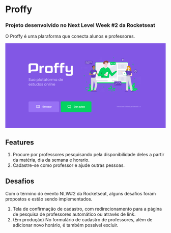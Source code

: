 # Proffy
### Projeto desenvolvido no Next Level Week #2 da Rocketseat

O Proffy é uma plaraforma que conecta alunos e professores.

![Proffy](/tela_inicial.png)

## Features
1. Procure por professores pesquisando pela disponibilidade deles a partir da matéria, dia da semana e horario.
2. Cadastre-se como professor e ajude outras pessoas.

## Desafios 

Com o término do evento NLW#2 da Rocketseat, alguns desafios foram propostos e estão sendo implementados.

1. Tela de confirmação de cadastro, com redirecionamento para a página de pesquisa de professores automático ou através de link.
2. (Em produção) No formulário de cadastro de professores, além de adicionar novo horário, é também possível excluir.